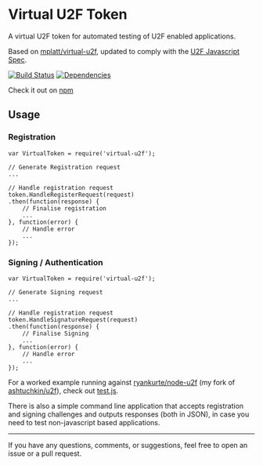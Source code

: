 # Virtual U2F Token

A virtual U2F token for automated testing of U2F enabled applications.  

Based on [mplatt/virtual-u2f](https://github.com/mplatt/virtual-u2f), updated to comply with the [U2F Javascript Spec](https://fidoalliance.org/specs/fido-u2f-v1.0-nfc-bt-amendment-20150514/fido-u2f-javascript-api.html#dictionary-u2frequest-members).  

[![Build Status](https://travis-ci.org/ryankurte/virtual-u2f.svg)](https://travis-ci.org/ryankurte/virtual-u2f) [![Dependencies](https://david-dm.org/ryankurte/virtual-u2f.svg)](https://david-dm.org/ryankurte/virtual-u2f)  

Check it out on [npm](https://www.npmjs.com/package/virtual-u2f)  

## Usage


### Registration
```
var VirtualToken = require('virtual-u2f');

// Generate Registration request
...

// Handle registration request
token.HandleRegisterRequest(request)
.then(function(response) {
    // Finalise registration
    ...
}, function(error) {
    // Handle error
    ...
});

```

### Signing / Authentication
```
var VirtualToken = require('virtual-u2f');

// Generate Signing request
...

// Handle registration request
token.HandleSignatureRequest(request)
.then(function(response) {
    // Finalise Signing
    ...
}, function(error) {
    // Handle error
    ...
});

```

For a worked example running against [ryankurte/node-u2f](https://github.com/ryankurte/node-u2f) (my fork of [ashtuchkin/u2f](https://github.com/ashtuchkin/u2f)), check out [test.js](test/test.js).  


There is also a simple command line application that accepts registration and signing challenges and outputs responses (both in JSON), in case you need to test non-javascript based applications.

------

If you have any questions, comments, or suggestions, feel free to open an issue or a pull request.

